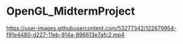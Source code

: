 # OpenGL_MidtermProject


https://user-images.githubusercontent.com/53277342/122679954-f91e4480-d227-11eb-914a-896613e7afc2.mp4

